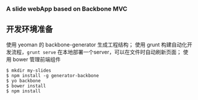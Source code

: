 ### A slide webApp based on Backbone MVC

## 开发环境准备

使用 yeoman 的 backbone-generator 生成工程结构；
使用 grunt 构建自动化开发流程，`grunt serve` 在本地部署一个server，可以在文件时自动刷新页面；
使用 bower 管理前端组件

```shell
$ mkdir my-slides
$ npm install -g generator-backbone
$ yo backbone
$ bower install
$ npm install
```